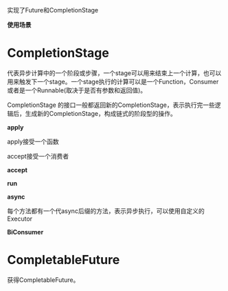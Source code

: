 实现了Future和CompletionStage



**使用场景**





# **CompletionStage**

代表异步计算中的一个阶段或步骤，一个stage可以用来结束上一个计算，也可以用来触发下一个stage。一个stage执行的计算可以是一个Function，Consumer或者是一个Runnable(取决于是否有参数和返回值)。

CompletionStage 的接口一般都返回新的CompletionStage，表示执行完一些逻辑后，生成新的CompletionStage，构成链式的阶段型的操作。



**apply**

apply接受一个函数

accept接受一个消费者



**accept**



**run**



**async**

每个方法都有一个代async后缀的方法，表示异步执行，可以使用自定义的Executor



 **BiConsumer** 



# CompletableFuture



获得CompletableFuture。